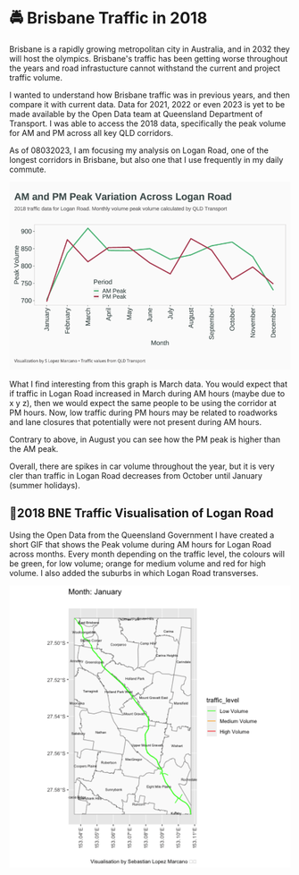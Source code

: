 # 🚔 Brisbane Traffic in 2018
Brisbane is a rapidly growing metropolitan city in Australia, and in 2032 they will host the olympics. Brisbane's traffic has been getting worse throughout the years and road infrastucture cannot withstand the current and project traffic volume. 

I wanted to understand how Brisbane traffic was in previous years, and then compare it with current data. Data for 2021, 2022 or even 2023 is yet to be made available by the Open Data team at Queensland Department of Transport. I was able to access the 2018 data, specifically the peak volume for AM and PM across all key QLD corridors. 

As of 08032023, I am focusing my analysis on Logan Road, one of the longest corridors in Brisbane, but also one that I use frequently in my daily commute. 

<p align="center">
<img src="outputs/logan_road_2018_traffic_page_1.png" width='550'/>
</p>

What I find interesting from this graph is March data. You would expect that if traffic in Logan Road increased in March during AM hours (maybe due to x y z), then we would expect the same people to be using the corridor at PM hours. Now, low traffic during PM hours may be related to roadworks and lane closures that potentially were not present during AM hours. 

Contrary to above, in August you can see how the PM peak is higher than the AM peak. 

Overall, there are spikes in car volume throughout the year, but it is very cler than traffic in Logan Road decreases from October until January (summer holidays). 

## 🚦2018 BNE Traffic Visualisation of Logan Road

Using the Open Data from the Queensland Government I have created a short GIF that shows the Peak volume during AM hours for Logan Road across months. Every month depending on the traffic level, the colours will be green, for low volume; orange for medium volume and red for high volume. I also added the suburbs in which Logan Road transverses. 

<p align="center">
<img src="outputs/bne_2018_visualisation.gif" width='550'/>
</p>
